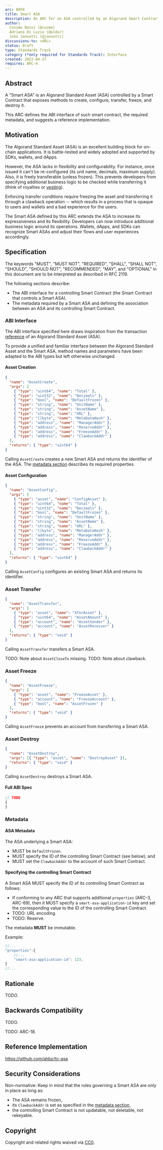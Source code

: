 ```yaml
---
arc: 00XX
title: Smart ASA
description: An ARC for an ASA controlled by an Algorand Smart Contract
author:
  Cosimo Bassi (@cusma)
  Adriano Di Luzio (@aldur)
  John Jannotti (@jannotti)
discussions-to: <URL>
status: Draft
type: Standards Track
category (*only required for Standards Track): Interface
created: 2022-04-27
requires: ARC-4
---
```


## Abstract

A "Smart ASA" is an Algorand Standard Asset (ASA) controlled by a Smart Contract
that exposes methods to create, configure, transfer, freeze, and destroy it.

This ARC defines the ABI interface of such smart contract, the required
metadata, and suggests a reference implementation.

## Motivation

The Algorand Standard Asset (ASA) is an excellent building block for on-chain
applications. It is battle-tested and widely adopted and supported by SDKs,
wallets, and dApps.

However, the ASA lacks in flexibility and configurability. For instance, once
issued it can't be re-configured (its unit name, decimals, maximum supply).
Also, it is freely transferable (unless frozen). This prevents developers from
specifying additional business logic to be checked while transferring it (think
of royalties or [vesting](https://en.wikipedia.org/wiki/Vesting)).

Enforcing transfer conditions require freezing the asset and transferring it
through a clawback operation -- which results in a process that is opaque to
users and wallets and a bad experience for the users.

The Smart ASA defined by this ARC extends the ASA to increase its expressiveness
and its flexibility. Developers can now introduce additional business logic
around its operations. Wallets, dApps, and SDKs can recognize Smart ASAs and
adjust their flows and user experiences accordingly.

## Specification

The keywords "MUST", "MUST NOT", "REQUIRED", "SHALL", "SHALL NOT", "SHOULD",
"SHOULD NOT", "RECOMMENDED", "MAY", and "OPTIONAL" in this document are to be
interpreted as described in RFC 2119.

The following sections describe:

- The ABI interface for a controlling Smart Contract (the Smart Contract that
  controls a Smart ASA).
- The metadata required by a Smart ASA and defining the association between an
  ASA and its controlling Smart Contract.

### ABI Interface

The ABI interface specified here draws inspiration from the transaction
[reference](https://developer.algorand.org/docs/get-details/asa/#asset-functions)
of an Algorand Standard Asset (ASA).

To provide a unified and familiar interface between the Algorand Standard Asset
and the Smart ASA, method names and parameters have been adapted to the ABI
types but left otherwise unchanged.

#### Asset Creation

```json
{
  "name": "AssetCreate",
  "args": [
    { "type": "uint64", "name": "Total" },
    { "type": "uint32", "name": "Decimals" },
    { "type": "bool", "name": "DefaultFrozen" },
    { "type": "string", "name": "UnitName" },
    { "type": "string", "name": "AssetName" },
    { "type": "string", "name": "URL" },
    { "type": "[]byte", "name": "MetaDataHash" },
    { "type": "address", "name": "ManagerAddr" },
    { "type": "address", "name": "ReserveAddr" },
    { "type": "address", "name": "FreezeAddr" },
    { "type": "address", "name": "ClawbackAddr" }
  ],
  "returns": { "type": "uint64" }
}
```

Calling `AssetCreate` creates a new Smart ASA and returns the identifier of the
ASA. The [metadata section](#metadata) describes its required properties.

#### Asset Configuration

```json
{
  "name": "AssetConfig",
  "args": [
    { "type": "asset", "name": "ConfigAsset" },
    { "type": "uint64", "name": "Total" },
    { "type": "uint32", "name": "Decimals" },
    { "type": "bool", "name": "DefaultFrozen" },
    { "type": "string", "name": "UnitName" },
    { "type": "string", "name": "AssetName" },
    { "type": "string", "name": "URL" },
    { "type": "[]byte", "name": "MetaDataHash" },
    { "type": "address", "name": "ManagerAddr" },
    { "type": "address", "name": "ReserveAddr" },
    { "type": "address", "name": "FreezeAddr" },
    { "type": "address", "name": "ClawbackAddr" }
  ],
  "returns": { "type": "uint64" }
}
```

Calling `AssetConfig` configures an existing Smart ASA and returns its
identifier.

### Asset Transfer

```json
{
  "name": "AssetTransfer",
  "args": [
    { "type": "asset", "name": "XferAsset" },
    { "type": "uint64", "name": "AssetAmount" },
    { "type": "account", "name": "AssetSender" },
    { "type": "account", "name": "AssetReceiver" }
  ],
  "returns": { "type": "void" }
}
```

Calling `AssetTransfer` transfers a Smart ASA.

TODO: Note about `AssetCloseTo` missing.
TODO: Note about clawback.

### Asset Freeze

```json
{
  "name": "AssetFreeze",
  "args": [
    { "type": "asset", "name": "FreezeAsset" },
    { "type": "account", "name": "FreezeAccount" },
    { "type": "bool", "name": "AssetFrozen" }
  ],
  "returns": { "type": "void" }
}
```

Calling `AssetFreeze` prevents an account from transferring a Smart ASA.

### Asset Destroy

```json
{
  "name": "AssetDestroy",
  "args": [{ "type": "asset", "name": "DestroyAsset" }],
  "returns": { "type": "void" }
}
```

Calling `AssetDestroy` destroys a Smart ASA.

#### Full ABI Spec

```javascript
// TODO
{
}
```

### Metadata

#### ASA Metadata

The ASA underlying a Smart ASA:

- MUST be `DefaultFrozen`.
- MUST specify the ID of the controlling Smart Contract (see below); and
- MUST set the `ClawbackAddr` to the account of such Smart Contract.

#### Specifying the controlling Smart Contract

A Smart ASA MUST specify the ID of its controlling Smart Contract as follows:

- If conforming to any ARC that supports additional `properties` (ARC-3,
  ARC-69), then it MUST specify a `smart-asa-application-id` key and set the
  corresponding value to the ID of the controlling Smart Contract.
- TODO: URL encoding.
- TODO: Reserve.

The metadata **MUST** be immutable.

Example:

```javascript
//...
"properties":{
    //...
    "smart-asa-application-id": 123,
}
//...
```

## Rationale

TODO.

## Backwards Compatibility

TODO.

TODO: ARC-18.

## Reference Implementation

https://github.com/aldur/tc-asa

## Security Considerations

Non-normative: Keep in mind that the rules governing a Smart ASA are only in
place as long as:

- The ASA remains frozen,
- its `ClawbackAddr` is set as specified in the [metadata section](#metadata),
- the controlling Smart Contract is not updatable, not deletable, not rekeyable.

## Copyright

Copyright and related rights waived via
[CC0](https://creativecommons.org/publicdomain/zero/1.0/).
